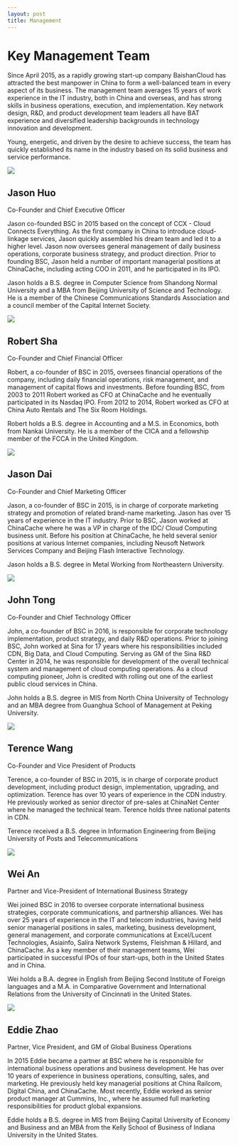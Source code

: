 ```yaml
---
layout: post
title: Management
---
```


<h1>Key Management Team</h1>
<p>Since April 2015, as a rapidly growing start-up company BaishanCloud has attracted the best manpower in China to form a well-balanced team in every aspect of its business. The management team averages 15 years of work experience in the IT industry, both in China and overseas, and has strong skills in business operations, execution, and implementation. Key network design, R&amp;D, and product development team leaders all have BAT experience and diversified leadership backgrounds in technology innovation and development.</p>
<p>Young, energetic, and driven by the desire to achieve success, the team has quickly established its name in the industry based on its solid business and service performance.</p>

<div>
	<img src="{{ site.baseurl }}/public/image/management/jason_huo.png">
	<div>
		<h2>Jason Huo</h2>
		<p>Co-Founder and Chief Executive Officer</p>
		<p>Jason co-founded BSC in 2015 based on the concept of CCX - Cloud Connects Everything.  As the first company in China to introduce cloud-linkage services, Jason quickly assembled his dream team and led it to a higher level.  Jason now oversees general management of daily business operations, corporate business strategy, and product direction.  Prior to founding BSC, Jason held a number of important managerial positions at ChinaCache, including acting COO in 2011, and he participated in its IPO.</p>
		<p>Jason holds a B.S. degree in Computer Science from Shandong Normal University and a 	MBA from Beijing University of Science and Technology.  He is a member of the Chinese Communications Standards Association and a council member of the Capital Internet Society.</p>
	</div>
</div>

<div>
	<img src="{{ site.baseurl }}/public/image/management/robert_sha.png">
	<div>
		<h2>Robert Sha</h2>
		<p>Co-Founder and Chief Financial Officer</p>
		<p>Robert, a co-founder of BSC in 2015, oversees financial operations of the company, including daily financial operations, risk management, and management of capital flows and investments.  Before founding BSC, from 2003 to 2011 Robert worked as CFO at ChinaCache and he eventually participated in its Nasdaq IPO.  From 2012 to 2014, Robert worked as CFO at China Auto Rentals and The Six Room Holdings.</p>
		<p>Robert holds a B.S. degree in Accounting and a M.S. in Economics, both from Nankai University.  He is a member of the CICA and a fellowship member of the FCCA in the United Kingdom.</p>
	</div>
</div>

<div>
	<img src="{{ site.baseurl }}/public/image/management/jason_dai.png">
	<div>
		<h2>Jason Dai</h2>
		<p>Co-Founder and Chief Marketing Officer</p>
		<p>Jason, a co-founder of BSC in 2015, is in charge of corporate marketing strategy and promotion of related brand-name marketing.  Jason has over 15 years of experience in the IT industry.  Prior to BSC, Jason worked at ChinaCache where he was a VP in charge of the IDC/ Cloud Computing business unit.   Before his position at ChinaCache, he held several senior positions at various Internet companies,  including Neusoft Network Services Company and Beijing Flash Interactive Technology.</p>
		<p>Jason holds a B.S. degree in Metal Working from Northeastern University.</p>
	</div>
</div>

<div>
	<img src="{{ site.baseurl }}/public/image/management/john_tong.png">
	<div>
		<h2>John Tong</h2>
		<p>Co-Founder and Chief Technology Officer</p>
		<p>John, a co-founder of BSC in 2016, is responsible for corporate technology implementation, product strategy, and daily R&amp;D operations.  Prior to joining BSC, John worked at Sina for 17 years where his responsibilities included CDN, Big Data, and Cloud Computing.  Serving as GM of the Sina R&amp;D Center in 2014, he was responsible for development of the overall technical system and management of cloud computing operations.  As a cloud computing pioneer, John is credited with rolling out one of the earliest public cloud services in China.</p>
		<p>John holds a B.S. degree in MIS from North China University of Technology and an MBA degree from Guanghua School of Management at Peking University.</p>
	</div>
</div>

<div>
	<img src="{{ site.baseurl }}/public/image/management/terence_wang.png">
	<div>
	<h2>Terence Wang</h2>
	<p>Co-Founder and Vice President of Products</p>
	<p>Terence, a co-founder of BSC in 2015, is in charge of corporate product development, including product design, implementation, upgrading, and optimization.  Terence has over 10 years of experience in the CDN industry.  He previously worked as senior director of pre-sales at ChinaNet Center where he managed the technical team.  Terence holds three national patents in CDN.</p>
	<p>Terence received a B.S. degree in Information Engineering from Beijing University of Posts and Telecommunications</p>
	</div>
</div>

<div>
	<img src="{{ site.baseurl }}/public/image/management/wei_an.png">
	<div>
	<h2>Wei An</h2>
	<p>Partner and Vice-President of International Business Strategy</p>
	<p>Wei joined BSC in 2016 to oversee corporate international business strategies, corporate communications, and partnership alliances.  Wei has over 25 years of experience in the IT and telecom industries, having held senior managerial positions in sales, marketing, business development, general management, and corporate communications at Excel/Lucent Technologies, Asiainfo, Salira Network Systems, Fleishman &amp; Hillard, and ChinaCache.  As a key member of their management teams, Wei participated in successful IPOs of four start-ups, both in the United States and in China.</p>
	<p>Wei holds a B.A. degree in English from Beijing Second Institute of Foreign languages and a M.A. in Comparative Government and International Relations from the University of Cincinnati in the United States.</p>
	</div>
</div>

<div>
	<img src="{{ site.baseurl }}/public/image/management/eddie_zhao.png">
	<div>
	<h2>Eddie Zhao</h2>
	<p>Partner, Vice President, and GM of Global Business Operations  </p>
	<p>In 2015 Eddie became a partner at BSC where he is responsible for international business operations and business development.  He has over 10 years of experience in business operations, consulting, sales, and marketing.  He previously held key managerial positions at China Railcom, Digital China, and ChinaCache.  Most recently, Eddie worked as senior product manager at Cummins, Inc., where he assumed full marketing responsibilities for product global expansions.</p>
	<p>Eddie holds a B.S. degree in MIS from Beijing Capital University of Economy and Business and an MBA from the Kelly School of Business of Indiana University in the United States.</p>
	</div>
</div>